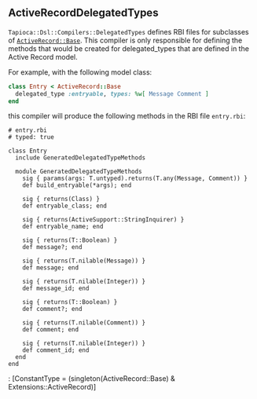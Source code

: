 ## ActiveRecordDelegatedTypes

`Tapioca::Dsl::Compilers::DelegatedTypes` defines RBI files for subclasses of
[`ActiveRecord::Base`](https://api.rubyonrails.org/classes/ActiveRecord/Base.html).
This compiler is only responsible for defining the methods that would be created for delegated_types that
are defined in the Active Record model.

For example, with the following model class:

~~~rb
class Entry < ActiveRecord::Base
  delegated_type :entryable, types: %w[ Message Comment ]
end
~~~

this compiler will produce the following methods in the RBI file
`entry.rbi`:

~~~rbi
# entry.rbi
# typed: true

class Entry
  include GeneratedDelegatedTypeMethods

  module GeneratedDelegatedTypeMethods
    sig { params(args: T.untyped).returns(T.any(Message, Comment)) }
    def build_entryable(*args); end

    sig { returns(Class) }
    def entryable_class; end

    sig { returns(ActiveSupport::StringInquirer) }
    def entryable_name; end

    sig { returns(T::Boolean) }
    def message?; end

    sig { returns(T.nilable(Message)) }
    def message; end

    sig { returns(T.nilable(Integer)) }
    def message_id; end

    sig { returns(T::Boolean) }
    def comment?; end

    sig { returns(T.nilable(Comment)) }
    def comment; end

    sig { returns(T.nilable(Integer)) }
    def comment_id; end
  end
end

~~~
: [ConstantType = (singleton(ActiveRecord::Base) & Extensions::ActiveRecord)]
